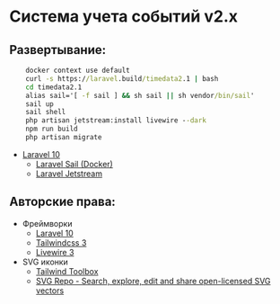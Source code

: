 # Система учета событий v2.x
## Развертывание:
```cmd
	docker context use default
   	curl -s https://laravel.build/timedata2.1 | bash
   	cd timedata2.1
    alias sail='[ -f sail ] && sh sail || sh vendor/bin/sail'
    sail up
    sail shell
    php artisan jetstream:install livewire --dark
    npm run build
    php artisan migrate
```   	

* [Laravel 10](https://laravel.com/docs/10.x)
    * [Laravel Sail (Docker)](https://laravel.com/docs/10.x/sail#main-content)
    * [Laravel Jetstream](https://jetstream.laravel.com/introduction.html)

## Авторские права:
* Фреймворки
	* [Laravel 10](https://laravel.com/docs/10.x)
	* [Tailwindcss 3](https://tailwindcss.com/docs/installation)
	* [Livewire 3](https://livewire.laravel.com/docs)
* SVG иконки
	* [Tailwind Toolbox](https://tailwindtoolbox.com/icons)
	* [SVG Repo - Search, explore, edit and share open-licensed SVG vectors](https://www.svgrepo.com/)
